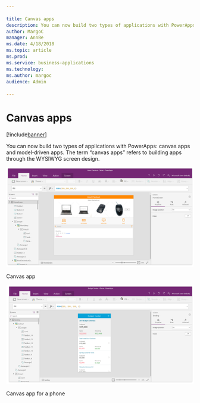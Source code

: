 ```yaml
---

title: Canvas apps
description: You can now build two types of applications with PowerApps: canvas apps and model‑driven apps.
author: MargoC
manager: AnnBe
ms.date: 4/18/2018
ms.topic: article
ms.prod: 
ms.service: business-applications
ms.technology: 
ms.author: margoc
audience: Admin

---
```

#  Canvas apps




[!include[banner](../../../../includes/banner.md)]

You can now build two types of applications with PowerApps: canvas apps and
model‑driven apps. The term “canvas apps” refers to building apps through the
WYSIWYG screen design.

![A screenshot of a Canvas app](media/index-1.png "A screenshot of a Canvas app")
<!-- Picture 7 -->


Canvas app

![A screenshot of building a mobile device Canvas app](media/index-2.png "A screenshot of building a mobile device Canvas app")
<!-- Picture 8 -->


Canvas app for a phone
